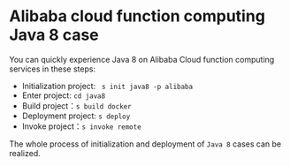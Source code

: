 # Alibaba cloud function computing Java 8 case

You can quickly experience Java 8 on Alibaba Cloud function computing services in these steps:

- Initialization project: ` s init java8 -p alibaba`
- Enter project: `cd java8`
- Build project：`s build docker`
- Deployment project: `s deploy`
- Invoke project：`s invoke remote`

The whole process of initialization and deployment of `Java 8` cases can be realized.